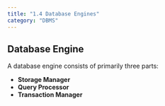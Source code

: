 ```yaml
---
title: "1.4 Database Engines"
category: "DBMS"
---
```


## Database Engine
A database engine consists of primarily three parts:

- **Storage Manager**
- **Query Processor**
- **Transaction Manager**